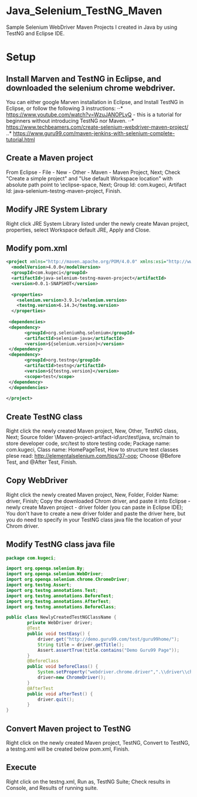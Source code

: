 # Java_Selenium_TestNG_Maven
Sample Selenium WebDriver Maven Projects I created in Java by using TestNG and Eclipse IDE.

# Setup
## Install Marven and TestNG in Eclipse, and downloaded the selenium chrome webdriver.
You can either google Marven installation in Eclipse, and Install TestNG in Eclipse, or follow the following 3 instructions:
⋅⋅* https://www.youtube.com/watch?v=WzuJANOPLyQ - this is a tutorial for beginners without introducing TestNG nor Maven.
⋅⋅* https://www.techbeamers.com/create-selenium-webdriver-maven-project/
..* https://www.guru99.com/maven-jenkins-with-selenium-complete-tutorial.html

## Create a Maven project 
From Eclipse - File - New - Other - Maven - Maven Project, Next;
Check "Create a simple project" and "Use default Workspace location" with absolute path point to \eclipse-space, Next;
Group Id: com.kugeci, Artifact Id: java-selenium-testng-maven-project, Finish.

## Modify JRE System Library
Right click JRE System Library listed under the newly create Mavan project, properties, select Workspace default JRE, Apply and Close.

## Modify pom.xml
```xml
<project xmlns="http://maven.apache.org/POM/4.0.0" xmlns:xsi="http://www.w3.org/2001/XMLSchema-instance" xsi:schemaLocation="http://maven.apache.org/POM/4.0.0 http://maven.apache.org/xsd/maven-4.0.0.xsd">
  <modelVersion>4.0.0</modelVersion>
  <groupId>com.kugeci</groupId>
  <artifactId>java-selenium-testng-maven-project</artifactId>
  <version>0.0.1-SNAPSHOT</version>
  
  <properties>
  	<selenium.version>3.9.1</selenium.version>
  	<testng.version>6.14.3</testng.version>
  </properties>
  
 <dependencies>  
 <dependency>
       <groupId>org.seleniumhq.selenium</groupId>
       <artifactId>selenium-java</artifactId>
       <version>${selenium.version}</version>
 </dependency>
 <dependency>
       <groupId>org.testng</groupId>
       <artifactId>testng</artifactId>
       <version>${testng.version}</version>
       <scope>test</scope>
 </dependency>
 </dependencies>
 
</project>
```

## Create TestNG class
Right click the newly created Maven project, New, Other, TestNG class, Next;
Source folder \Maven-project-artifact-id\src\test\java, src/main to store developer code, src/test to store testing code;
Package name: com.kugeci, Class name: HomePageTest, How to structure test classes plese read: http://elementalselenium.com/tips/37-oop;
Choose @Before Test, and @After Test, Finish.

## Copy WebDriver
Right click the newly created Maven project, New, Folder, Folder Name: driver, Finish;
Copy the downloaded Chrom driver, and paste it into Eclipse - newly create Maven project - driver folder (you can paste in Eclipse IDE);
You don't have to create a new driver folder and paste the driver here, but you do need to specify in your TestNG class java file the location of your Chrom driver.

## Modify TestNG class java file
```java
package com.kugeci;

import org.openqa.selenium.By;		
import org.openqa.selenium.WebDriver;		
import org.openqa.selenium.chrome.ChromeDriver;		
import org.testng.Assert;		
import org.testng.annotations.Test;	
import org.testng.annotations.BeforeTest;	
import org.testng.annotations.AfterTest;
import org.testng.annotations.BeforeClass;

public class NewlyCreatedTestNGClassName {		
	    private WebDriver driver;		
		@Test				
		public void testEasy() {	
			driver.get("http://demo.guru99.com/test/guru99home/");  
			String title = driver.getTitle();				 
			Assert.assertTrue(title.contains("Demo Guru99 Page")); 		
		}	
	    @BeforeClass
	    public void beforeClass() {
			System.setProperty("webdriver.chrome.driver",".\\driver\\chromedriver.exe");
			driver=new ChromeDriver();
	    }
		@AfterTest
		public void afterTest() {
			driver.quit();			
		}		
}
```

## Convert Maven project to TestNG
Right click on the newly created Maven project, TestNG, Convert to TestNG, a testng.xml will be created below pom.xml, Finish.

## Execute
Right click on the testng.xml, Run as, TestNG Suite;
Check results in Console, and Results of running suite.

